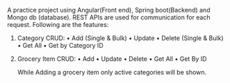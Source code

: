 A practice project using Angular(Front end), Spring boot(Backend) and Mongo db (database). REST APIs are used for communication for each request.
Following are the features:
1. Category CRUD: 
   • Add (Single & Bulk)
   • Update
   • Delete (Single & Bulk)
   • Get All
   • Get by Category ID
2. Grocery Item CRUD:
    • Add
    • Update
    • Delete
    • Get All
    • Get By ID

   While Adding a grocery item only active categories will be shown.
    
